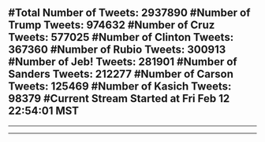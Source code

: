 #Total Number of Tweets: 2937890 
#Number of Trump Tweets: 974632
#Number of Cruz Tweets: 577025
#Number of Clinton Tweets: 367360
#Number of Rubio Tweets: 300913
#Number of Jeb! Tweets: 281901
#Number of Sanders Tweets: 212277
#Number of Carson Tweets: 125469
#Number of Kasich Tweets: 98379
#Current Stream Started at Fri Feb 12 22:54:01 MST
---
---
---
